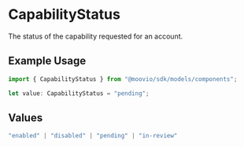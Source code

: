 # CapabilityStatus

The status of the capability requested for an account.

## Example Usage

```typescript
import { CapabilityStatus } from "@moovio/sdk/models/components";

let value: CapabilityStatus = "pending";
```

## Values

```typescript
"enabled" | "disabled" | "pending" | "in-review"
```